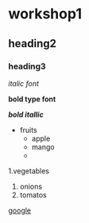 # workshop1
## heading2
### heading3

*italic font*

**bold type font** 

***bold itallic***
* fruits
  * apple
  * mango
  * 
1.vegetables
  1. onions
  2. tomatos

[google](https://github.com/Kushwanth23/workshop1/edit/main/README.md)
